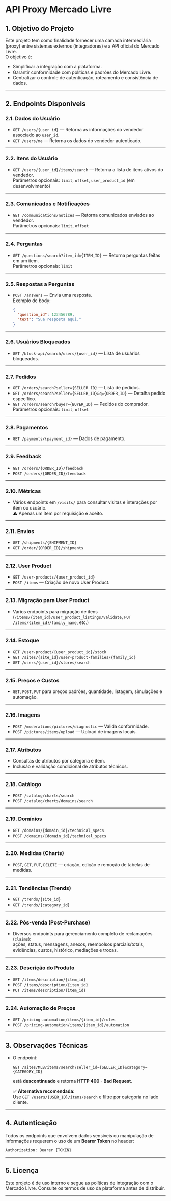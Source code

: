 
# API Proxy Mercado Livre

## 1. Objetivo do Projeto

Este projeto tem como finalidade fornecer uma camada intermediária (proxy) entre sistemas externos (integradores) e a API oficial do Mercado Livre.  
O objetivo é:

- Simplificar a integração com a plataforma.
- Garantir conformidade com políticas e padrões do Mercado Livre.
- Centralizar o controle de autenticação, roteamento e consistência de dados.

---

## 2. Endpoints Disponíveis

### 2.1. Dados do Usuário

- `GET /users/{user_id}` — Retorna as informações do vendedor associado ao `user_id`.
- `GET /users/me` — Retorna os dados do vendedor autenticado.

---

### 2.2. Itens do Usuário

- `GET /users/{user_id}/items/search` — Retorna a lista de itens ativos do vendedor.  
  Parâmetros opcionais: `limit`, `offset`, `user_product_id` (em desenvolvimento)

---

### 2.3. Comunicados e Notificações

- `GET /communications/notices` — Retorna comunicados enviados ao vendedor.  
  Parâmetros opcionais: `limit`, `offset`

---

### 2.4. Perguntas

- `GET /questions/search?item_id={ITEM_ID}` — Retorna perguntas feitas em um item.  
  Parâmetros opcionais: `limit`

---

### 2.5. Respostas a Perguntas

- `POST /answers` — Envia uma resposta.  
  Exemplo de body:
  ```json
  {
    "question_id": 123456789,
    "text": "Sua resposta aqui."
  }
  ```

---

### 2.6. Usuários Bloqueados

- `GET /block-api/search/users/{user_id}` — Lista de usuários bloqueados.

---

### 2.7. Pedidos

- `GET /orders/search?seller={SELLER_ID}` — Lista de pedidos.
- `GET /orders/search?seller={SELLER_ID}&q={ORDER_ID}` — Detalha pedido específico.
- `GET /orders/search?buyer={BUYER_ID}` — Pedidos do comprador.  
  Parâmetros opcionais: `limit`, `offset`

---

### 2.8. Pagamentos

- `GET /payments/{payment_id}` — Dados de pagamento.

---

### 2.9. Feedback

- `GET /orders/{ORDER_ID}/feedback`
- `POST /orders/{ORDER_ID}/feedback`

---

### 2.10. Métricas

- Vários endpoints em `/visits/` para consultar visitas e interações por item ou usuário.  
  ⚠️ Apenas um item por requisição é aceito.

---

### 2.11. Envios

- `GET /shipments/{SHIPMENT_ID}`
- `GET /order/{ORDER_ID}/shipments`

---

### 2.12. User Product

- `GET /user-products/{user_product_id}`
- `POST /items` — Criação de novo User Product.

---

### 2.13. Migração para User Product

- Vários endpoints para migração de itens (`/items/{item_id}/user_product_listings/validate`, `PUT /items/{item_id}/family_name`, etc.)

---

### 2.14. Estoque

- `GET /user-product/{user_product_id}/stock`
- `GET /sites/{site_id}/user-product-families/{family_id}`
- `GET /users/{user_id}/stores/search`

---

### 2.15. Preços e Custos

- `GET`, `POST`, `PUT` para preços padrões, quantidade, listagem, simulações e automação.

---

### 2.16. Imagens

- `POST /moderations/pictures/diagnostic` — Valida conformidade.
- `POST /pictures/items/upload` — Upload de imagens locais.

---

### 2.17. Atributos

- Consultas de atributos por categoria e item.
- Inclusão e validação condicional de atributos técnicos.

---

### 2.18. Catálogo

- `POST /catalog/charts/search`
- `POST /catalog/charts/domains/search`

---

### 2.19. Domínios

- `GET /domains/{domain_id}/technical_specs`
- `POST /domains/{domain_id}/technical_specs`

---

### 2.20. Medidas (Charts)

- `POST`, `GET`, `PUT`, `DELETE` — criação, edição e remoção de tabelas de medidas.

---

### 2.21. Tendências (Trends)

- `GET /trends/{site_id}`
- `GET /trends/{category_id}`

---

### 2.22. Pós-venda (Post-Purchase)

- Diversos endpoints para gerenciamento completo de reclamações (`claims`):  
  ações, status, mensagens, anexos, reembolsos parciais/totais, evidências, custos, histórico, mediações e trocas.

---

### 2.23. Descrição do Produto

- `GET /items/description/{item_id}`
- `POST /items/description/{item_id}`
- `PUT /items/description/{item_id}`

---

### 2.24. Automação de Preços

- `GET /pricing-automation/items/{item_id}/rules`
- `POST /pricing-automation/items/{item_id}/automation`

---

## 3. Observações Técnicas

- O endpoint:
  ```
  GET /sites/MLB/items/search?seller_id={SELLER_ID}&category={CATEGORY_ID}
  ```
  está **descontinuado** e retorna **HTTP 400 - Bad Request**.

  ✅ **Alternativa recomendada**:  
  Use `GET /users/{USER_ID}/items/search` e filtre por categoria no lado cliente.

---

## 4. Autenticação

Todos os endpoints que envolvem dados sensíveis ou manipulação de informações requerem o uso de um **Bearer Token** no header:

```
Authorization: Bearer {TOKEN}
```

---

## 5. Licença

Este projeto é de uso interno e segue as políticas de integração com o Mercado Livre. Consulte os termos de uso da plataforma antes de distribuir.

---
